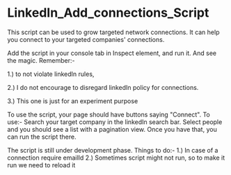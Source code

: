 # LinkedIn_Add_connections_Script
This script can be used to grow targeted network connections. It can help you connect to your targeted companies' connections. 

Add the script in your console tab in Inspect element, and run it. And see the magic.
Remember:- 

1.) to not violate linkedIn rules, 

2.) I do not encourage to disregard linkedIn policy for connections.

3.) This one is just for an experiment purpose

To use the script, your page should have buttons saying "Connect". 
To use:- Search your target company in the linkedIn search bar. Select people and you should see a list with a pagination view.
Once you have that, you can run the script there.

The script is still under development phase.
Things to do:-
1.) In case of a connection require emailId
2.) Sometimes script might not run, so to make it run we need to reload it
